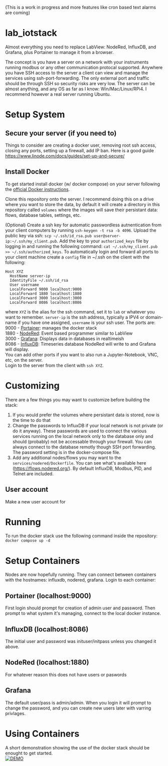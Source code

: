 (This is a work in progress and more features like cron based text alarms are coming)  
# lab_iotstack
Almost everything you need to replace LabView: NodeRed, InfluxDB, and Grafana, plus Portainer to manage it from a browser.  

The concept is you have a server on a network with your instruments running modbus or any other communication protocal supported. Anywhere you have SSH access to the server a client can view and manage the services using ssh-port-forwarding. The only external port and traffic should be through SSH so security risks are very low. The server can be almost anything, and any OS as far as I know: Win/Mac/Linux/RPi4. I recommend however a real server running Ubuntu. 

# Setup System
## Secure your server (if you need to)
Things to consider are creating a docker user, removing root ssh access, closing any ports, setting up a firewall, add IP ban.
Here is a good guide https://www.linode.com/docs/guides/set-up-and-secure/


## Install Docker 
To get started install docker (w/ docker compose) on your server following the [official Docker instructions](https://docs.docker.com/desktop/install/ubuntu/).  

Clone this repository onto the server. I recommend doing this on a drive where you want to store the data, by default it will create a directory in this repository called `volumes` where the images will save their persistant data: flows, database tables, settings, etc.  

(Optional) Create a ssh key for automatic passwordless autnentication from your client computers by running `ssh-keygen -t rsa -b 4096`. Upload the public key via ssh:  `scp ~/.ssh/id_rsa.pub user@server-ip:~/.ssh/my_client.pub`. Add the key to your `authorized_keys` file by logging in and running the following command: `cat ~/.ssh/my_client.pub >> ~/.ssh/authorized_keys`.
To automatically login and forward all ports to your client machine create a `config` file in ~/.ssh on the client with the following:
```
Host XYZ
  HostName server-ip
  IdentityFile ~/.ssh/id_rsa
  User username
  LocalForward 9000 localhost:9000
  LocalForward 1880 localhost:1880
  LocalForward 3000 localhost:3000
  LocalForward 8086 localhost:8086
```
where `XYZ` is the alias for the ssh command, set it to `lab` or whatever you want to remember. `server-ip` is the ssh address, typically a IPV4 or domain-name if you have one assigned, `username` is your ssh user. The ports are:  
9000 - [Portainer](https://www.portainer.io/): manages the docker stack  
1880 - [NodeRed](https://nodered.org/): Event based programmer similar to LabView  
3000 - [Grafana](https://grafana.com/): Displays data in databases in realtimeish  
8086 - [InfluxDB](https://www.influxdata.com/): Timeseries database NodeRed will write to and Grafana will display.  
You can add other ports if you want to also run a Jupyter-Notebook, VNC, etc, on the server.  
Login to the server from the client with `ssh XYZ`.

# Customizing
There are a few things you may want to customize before building the stack:
1) If you would prefer the volumes where persistant data is stored, now is the time to do that
2) Change the passwords to InfluxDB if your local network is not private (or do it anyway). These passwords are used to connect the various services running on the local network only to the database only and should (probably) not be accessable through your firewall. You can always connect to the database remotly though SSH port forwarding. The password setting is in the docker-compose file.
4) Add any additional nodes/flows you may want to the `services/nodered/Dockerfile`. You can see what's available here (https://flows.nodered.org/). By default InfluxDB, Modbus, PID, and Telnet are included.

## User account
Make a new user account for 

# Running
To run the docker stack use the following command inside the repository:
`docker compose up -d`

# Setup Containers
Nodes are now hopefully running. They can connect between containers with the hostnames: influxdb, nodered, grafana.
Login to each container:
## Portainer (localhost:9000)
First login should prompt for creation of admin user and password. Then prompt to what system it's managing, connect to the local docker instance.
## InfluxDB (localhost:8086)
The initial user and password was inituser/initpass unless you changed it above. 
## NodeRed (localhost:1880)
For whatever reason this does not have users or paswords
## Grafana
The default user/pass is admin/admin. When you login it will prompt to change the password, and you can create new users later with varring privlages. 

# Using Containers
A short demonstration showing the use of the docker stack should be enought to get started.  
[![DEMO](https://img.youtube.com/vi/OSR40Dc_1BY/0.jpg)](https://www.youtube.com/watch?v=OSR40Dc_1BY)
